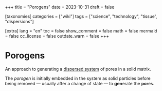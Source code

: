 +++
title = "Porogens"
date = 2023-10-31
draft = false

[taxonomies]
categories = ["wiki"]
tags = ["science", "technology", "tissue", "dispersions"]

[extra]
lang = "en"
toc = false
show_comment = false
math = false
mermaid = false
cc_license = false
outdate_warn = false
+++

# Porogens 

An approach to generating a [dispersed
system](@/wiki/dispersed-system.md) of pores in a solid matrix.

The _porogen_ is initially embedded in the system as solid particles
before being removed — usually after a change of state — to
**gen**erate the **por**es.
